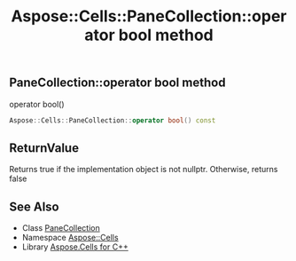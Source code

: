 ﻿---
title: Aspose::Cells::PaneCollection::operator bool method
linktitle: operator bool
second_title: Aspose.Cells for C++ API Reference
description: 'Aspose::Cells::PaneCollection::operator bool method. operator bool() in C++.'
type: docs
weight: 400
url: /cpp/aspose.cells/panecollection/operator_bool/
---
## PaneCollection::operator bool method


operator bool()

```cpp
Aspose::Cells::PaneCollection::operator bool() const
```


## ReturnValue

Returns true if the implementation object is not nullptr. Otherwise, returns false

## See Also

* Class [PaneCollection](../)
* Namespace [Aspose::Cells](../../)
* Library [Aspose.Cells for C++](../../../)
